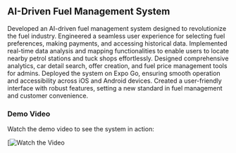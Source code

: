 ## AI-Driven Fuel Management System

Developed an AI-driven fuel management system designed to revolutionize the fuel industry. Engineered a seamless user experience for selecting fuel preferences, making payments, and accessing historical data. Implemented real-time data analysis and mapping functionalities to enable users to locate nearby petrol stations and tuck shops effortlessly. Designed comprehensive analytics, car detail search, offer creation, and fuel price management tools for admins. Deployed the system on Expo Go, ensuring smooth operation and accessibility across iOS and Android devices. Created a user-friendly interface with robust features, setting a new standard in fuel management and customer convenience.

### Demo Video

Watch the demo video to see the system in action:

[![Watch the Video](https://www.youtube.com/watch?v=Q57RqatW5Go&ab_channel=AyeshaMalik)
